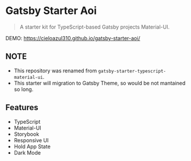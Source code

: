 # Gatsby Starter Aoi

> A starter kit for TypeScript-based Gatsby projects Material-UI.

DEMO: <https://cieloazul310.github.io/gatsby-starter-aoi/>

## NOTE

- This repository was renamed from `gatsby-starter-typescript-material-ui`.
- This starter will migration to Gatsby Theme, so would be not mantained so long.

## Features

- TypeScript
- Material-UI
- Storybook
- Responsive UI
- Hold App State
- Dark Mode

<!--
The [default Gatsby starter](https://github.com/gatsbyjs/gatsby-starter-default) converted to [TypeScript](https://www.typescriptlang.org/).

For an overview of the project structure please refer to the [Gatsby documentation - Building with Components](https://www.gatsbyjs.org/docs/building-with-components/)

Install this starter (assuming Gatsby is installed) by running from your CLI:
```
gatsby new gatsby-starter-typescript https://github.com/haysclark/gatsby-starter-typescript
```

## Deploy

[![Deploy to Netlify](https://www.netlify.com/img/deploy/button.svg)](https://app.netlify.com/start/deploy?repository=https://github.com/haysclark/gatsby-starter-typescript)
-->
